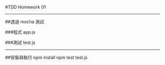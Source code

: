 #TDD Homework 01
***

##透過 mocha 測試

###程式
app.js

###測試
test.js

***
##安裝與執行
npm install
npm test test.js

